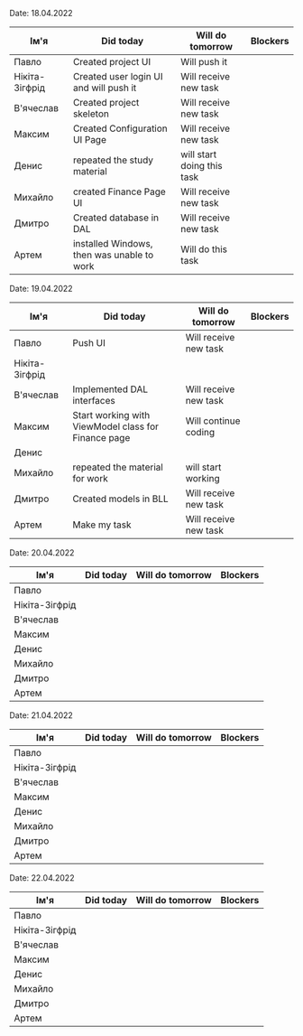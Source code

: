 Date: 18.04.2022

|     Ім'я       | Did today | Will do tomorrow | Blockers |
| -------------- | --------- | ---------------- | -------- |
| Павло          |Created project UI | Will push it
| Нікіта-Зігфрід |Created user login UI and will push it| Will receive new task |
| В'ячеслав      |Created project skeleton | Will receive new task |
| Максим         |Created Configuration UI Page | Will receive new task |
| Денис          |repeated the study material | will start doing this task
| Михайло        |created Finance Page UI| Will receive new task|
| Дмитро         |Created database in DAL | Will receive new task |
| Артем          |installed Windows, then was unable to work| Will do this task|



Date: 19.04.2022

|     Ім'я       | Did today | Will do tomorrow | Blockers |
| -------------- | --------- | ---------------- | -------- |
| Павло          |Push UI    | Will receive new task|
| Нікіта-Зігфрід |
| В'ячеслав      |Implemented DAL interfaces|Will receive new task|
| Максим         |Start working with ViewModel class for Finance page|Will continue coding|
| Денис          |
| Михайло        |repeated the material for work|will start working
| Дмитро         |Created models in BLL|Will receive new task|
| Артем          |Make my task|Will receive new task|



Date: 20.04.2022

|     Ім'я       | Did today | Will do tomorrow | Blockers |
| -------------- | --------- | ---------------- | -------- |
| Павло          |
| Нікіта-Зігфрід |
| В'ячеслав      |
| Максим         |
| Денис          |
| Михайло        |
| Дмитро         |
| Артем          |



Date: 21.04.2022

|     Ім'я       | Did today | Will do tomorrow | Blockers |
| -------------- | --------- | ---------------- | -------- |
| Павло          |
| Нікіта-Зігфрід |
| В'ячеслав      |
| Максим         |
| Денис          |
| Михайло        |
| Дмитро         |
| Артем          |



Date: 22.04.2022

|     Ім'я       | Did today | Will do tomorrow | Blockers |
| -------------- | --------- | ---------------- | -------- |
| Павло          |
| Нікіта-Зігфрід |
| В'ячеслав      |
| Максим         |
| Денис          |
| Михайло        |
| Дмитро         |
| Артем          |


